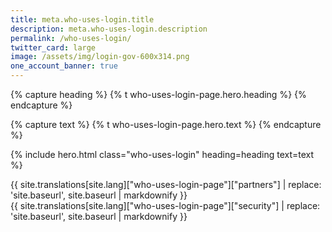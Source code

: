 ```yaml
---
title: meta.who-uses-login.title
description: meta.who-uses-login.description
permalink: /who-uses-login/
twitter_card: large
image: /assets/img/login-gov-600x314.png
one_account_banner: true
---
```


{% capture heading %}
{% t who-uses-login-page.hero.heading %}
{% endcapture %}

{% capture text %}
{% t who-uses-login-page.hero.text %}
{% endcapture %}

{% include hero.html class="who-uses-login" heading=heading text=text %}

<div class="bg-primary-lightest">
  <div class="container who-uses-login">
    <div class="partners list">
      {{ site.translations[site.lang]["who-uses-login-page"]["partners"] | replace: 'site.baseurl', site.baseurl | markdownify }}
    </div>
  </div>
</div>

<div>
  <div class="container who-uses-login">
    <div class="security">
      {{ site.translations[site.lang]["who-uses-login-page"]["security"] | replace: 'site.baseurl', site.baseurl | markdownify }}
    </div>
  </div>
</div>
